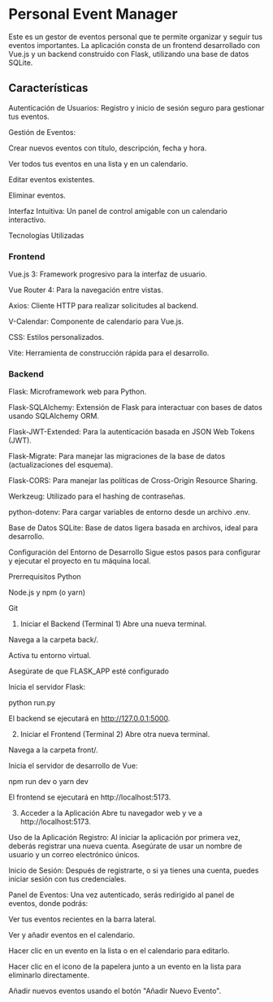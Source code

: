 # Personal Event Manager
Este es un gestor de eventos personal que te permite organizar y seguir tus eventos importantes. La aplicación consta de un frontend desarrollado con Vue.js y un backend construido con Flask, utilizando una base de datos SQLite.

## Características
Autenticación de Usuarios: Registro y inicio de sesión seguro para gestionar tus eventos.

Gestión de Eventos:

Crear nuevos eventos con título, descripción, fecha y hora.

Ver todos tus eventos en una lista y en un calendario.

Editar eventos existentes.

Eliminar eventos.

Interfaz Intuitiva: Un panel de control amigable con un calendario interactivo.

Tecnologías Utilizadas
### Frontend
Vue.js 3: Framework progresivo para la interfaz de usuario.

Vue Router 4: Para la navegación entre vistas.

Axios: Cliente HTTP para realizar solicitudes al backend.

V-Calendar: Componente de calendario para Vue.js.

CSS: Estilos personalizados.

Vite: Herramienta de construcción rápida para el desarrollo.

### Backend
Flask: Microframework web para Python.

Flask-SQLAlchemy: Extensión de Flask para interactuar con bases de datos usando SQLAlchemy ORM.

Flask-JWT-Extended: Para la autenticación basada en JSON Web Tokens (JWT).

Flask-Migrate: Para manejar las migraciones de la base de datos (actualizaciones del esquema).

Flask-CORS: Para manejar las políticas de Cross-Origin Resource Sharing.

Werkzeug: Utilizado para el hashing de contraseñas.

python-dotenv: Para cargar variables de entorno desde un archivo .env.

Base de Datos
SQLite: Base de datos ligera basada en archivos, ideal para desarrollo.

Configuración del Entorno de Desarrollo
Sigue estos pasos para configurar y ejecutar el proyecto en tu máquina local.

Prerrequisitos
Python

Node.js y npm (o yarn)

Git


1. Iniciar el Backend (Terminal 1)
Abre una nueva terminal.

Navega a la carpeta back/.

Activa tu entorno virtual.

Asegúrate de que FLASK_APP esté configurado

Inicia el servidor Flask:

python run.py

El backend se ejecutará en http://127.0.0.1:5000.

2. Iniciar el Frontend (Terminal 2)
Abre otra nueva terminal.

Navega a la carpeta front/.

Inicia el servidor de desarrollo de Vue:

npm run dev
o yarn dev

El frontend se ejecutará en http://localhost:5173.

3. Acceder a la Aplicación
Abre tu navegador web y ve a http://localhost:5173.

Uso de la Aplicación
Registro: Al iniciar la aplicación por primera vez, deberás registrar una nueva cuenta. Asegúrate de usar un nombre de usuario y un correo electrónico únicos.

Inicio de Sesión: Después de registrarte, o si ya tienes una cuenta, puedes iniciar sesión con tus credenciales.

Panel de Eventos: Una vez autenticado, serás redirigido al panel de eventos, donde podrás:

Ver tus eventos recientes en la barra lateral.

Ver y añadir eventos en el calendario.

Hacer clic en un evento en la lista o en el calendario para editarlo.

Hacer clic en el icono de la papelera junto a un evento en la lista para eliminarlo directamente.

Añadir nuevos eventos usando el botón "Añadir Nuevo Evento".
